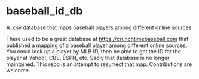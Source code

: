 # baseball_id_db
A .csv database that maps baseball players among different online sources.

There used to be a great database at https://crunchtimebaseball.com that published a mapping of a baseball player among different online sources.  You could look up a player by MLB ID, then be able to get the ID for the player at Yahoo!, CBS, ESPN, etc.  Sadly that database is no longer maintained.  This repo is an attempt to resurrect that map.  Contributions are welcome. 
